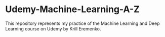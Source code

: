 # Udemy-Machine-Learning-A-Z
This repository represents my practice of the Machine Learning and Deep Learning course on Udemy by Krill Eremenko.
